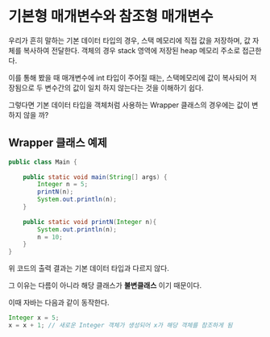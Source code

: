 # 기본형 매개변수와 참조형 매개변수

우리가 흔히 말하는 기본 데이터 타입의 경우,  스택 메모리에 직접 값을 저장하며, 값 자체를 복사하여 전달한다.
객체의 경우 stack 영역에 저장된 heap 메모리 주소로 접근한다. 

이를 통해 봤을 때 매개변수에 int 타입이 주어질 때는, 스택메모리에 값이 복사되어 저장됨으로 두 변수간의 값이 일치 하지 않는다는 것을 이해하기 쉽다.

그렇다면 기본 데이터 타입을 객체처럼 사용하는 Wrapper 클래스의 경우에는 값이 변하지 않을 까?

## Wrapper 클래스 예제
```java
public class Main {  
      
    public static void main(String[] args) {  
        Integer n = 5;  
        printN(n);  
        System.out.println(n);  
    }  
  
    public static void printN(Integer n){  
        System.out.println(n);  
        n = 10;  
    }  
}
```
위 코드의 출력 결과는 기본 데이터 타입과 다르지 않다.

그 이유는 다름이 아니라 해당 클래스가 **불변클래스** 이기 때문이다.

이때 자바는 다음과 같이 동작한다.
```java
Integer x = 5;
x = x + 1; // 새로운 Integer 객체가 생성되어 x가 해당 객체를 참조하게 됨
```

